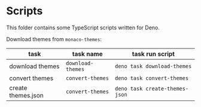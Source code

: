 # Scripts

This folder contains some TypeScript scripts written for Deno.

Download themes from `monaco-themes`:

| task               | task name         | task run script                |
| ------------------ | ----------------- | ------------------------------ |
| download themes    | `download-themes` | `deno task download-themes`    |
| convert themes     | `convert-themes`  | `deno task convert-themes`     |
| create themes.json | `convert-themes`  | `deno task create-themes-json` |
